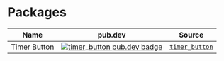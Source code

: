 # Packages

| Name         | pub.dev                                                                                                               | Source                                                                                       |
|--------------|-----------------------------------------------------------------------------------------------------------------------|----------------------------------------------------------------------------------------------|
| Timer Button | [![timer_button pub.dev badge](https://img.shields.io/pub/v/timer_button.svg)](https://pub.dev/packages/timer_button) | [`timer_button`](https://github.com/nonstopio/flutter_forge/tree/main/packages/timer_button) |
